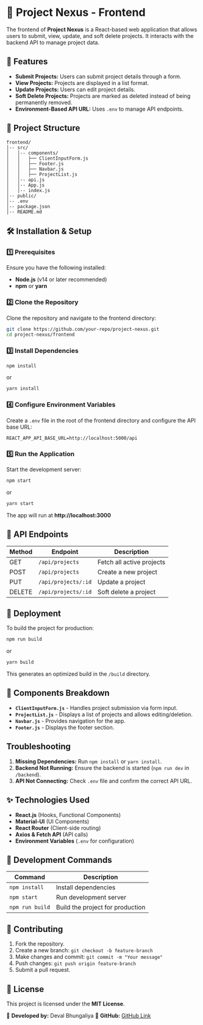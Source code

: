 # 📌 Project Nexus - Frontend


The frontend of **Project Nexus** is a React-based web application that allows users to submit, view, update, and soft delete projects. It interacts with the backend API to manage project data.


## 🚀 **Features**
- **Submit Projects:** Users can submit project details through a form.
- **View Projects:** Projects are displayed in a list format.
- **Update Projects:** Users can edit project details.
- **Soft Delete Projects:** Projects are marked as deleted instead of being permanently removed.
- **Environment-Based API URL:** Uses `.env` to manage API endpoints.

## 📂 **Project Structure**

```
frontend/
│-- src/
│   │-- components/
│   │   ├── ClientInputForm.js
│   │   ├── Footer.js
│   │   ├── Navbar.js
│   │   ├── ProjectList.js
│   │-- api.js
│   │-- App.js
│   │-- index.js
│-- public/
│-- .env
│-- package.json
│-- README.md
```

## 🛠️ Installation & Setup

### 1️⃣ Prerequisites
Ensure you have the following installed:
- **Node.js** (v14 or later recommended)
- **npm** or **yarn**

### 2️⃣ Clone the Repository
Clone the repository and navigate to the frontend directory:

```sh
git clone https://github.com/your-repo/project-nexus.git
cd project-nexus/frontend
```

### 3️⃣ Install Dependencies
```sh
npm install
```
or
```sh
yarn install
```

### 4️⃣ Configure Environment Variables
Create a `.env` file in the root of the frontend directory and configure the API base URL:

```
REACT_APP_API_BASE_URL=http://localhost:5000/api
```

### 5️⃣ Run the Application

Start the development server:

```sh
npm start
```
or
```sh
yarn start
```
The app will run at **http://localhost:3000**

## 📌 API Endpoints
| Method | Endpoint                  | Description |
|--------|----------------------------|-------------|
| GET    | `/api/projects`            | Fetch all active projects |
| POST   | `/api/projects`            | Create a new project |
| PUT    | `/api/projects/:id`        | Update a project |
| DELETE | `/api/projects/:id`        | Soft delete a project |



## 🚀 Deployment
To build the project for production:
```sh
npm run build
```
or
```sh
yarn build
```
This generates an optimized build in the `/build` directory.



## 📜 Components Breakdown

- **`ClientInputForm.js`** - Handles project submission via form input.
- **`ProjectList.js`** - Displays a list of projects and allows editing/deletion.
- **`Navbar.js`** - Provides navigation for the app.
- **`Footer.js`** - Displays the footer section.

## **Troubleshooting**
1. **Missing Dependencies:** Run `npm install` or `yarn install`.
2. **Backend Not Running:** Ensure the backend is started (`npm run dev` in `/backend`).
3. **API Not Connecting:** Check `.env` file and confirm the correct API URL.



## ✨ Technologies Used

- **React.js** (Hooks, Functional Components)
- **Material-UI** (UI Components)
- **React Router** (Client-side routing)
- **Axios & Fetch API** (API calls)
- **Environment Variables** (`.env` for configuration)

## 📌 Development Commands

| Command           | Description                             |
|------------------|-------------------------------------|
| `npm install`    | Install dependencies               |
| `npm start`      | Run development server             |
| `npm run build`  | Build the project for production   |


## 🚀 Contributing
1. Fork the repository.
2. Create a new branch: `git checkout -b feature-branch`
3. Make changes and commit: `git commit -m "Your message"`
4. Push changes: `git push origin feature-branch`
5. Submit a pull request.


## 📜 License

This project is licensed under the **MIT License**.



📌 **Developed by:** Deval Bhungaliya 
🔗 **GitHub:** [GitHub Link](https://github.com/bhun0002/project-nexus)
